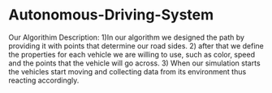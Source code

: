 # Autonomous-Driving-System
Our Algorithim Description: 
1)In our algorithm we designed the path by providing it with points that determine our road sides.
2) after that we define the properties for each vehicle we are willing to use, such as color, speed and the points that the vehicle 
will go across. 
3) When our simulation starts the vehicles start moving and collecting data from its environment 
thus reacting accordingly.
